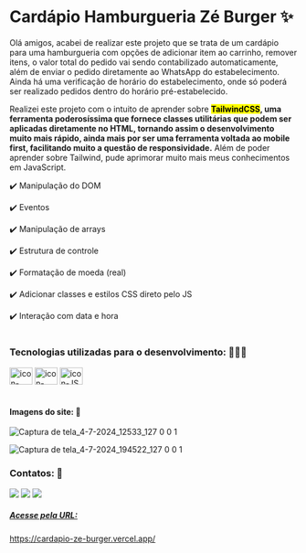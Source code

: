 # Cardápio Hamburgueria Zé Burger ✨

Olá amigos, acabei de realizar este projeto que se trata de um cardápio para uma hamburgueria com opções de adicionar item ao carrinho, remover itens, o valor total do pedido vai sendo contabilizado automaticamente, além de enviar o pedido diretamente ao WhatsApp do estabelecimento. Ainda há uma verificação de horário do estabelecimento, onde só poderá ser realizado pedidos dentro do horário pré-estabelecido.

Realizei este projeto com o intuito de aprender sobre <mark><b>TailwindCSS</mark>, uma ferramenta poderosíssima que fornece classes utilitárias que podem ser aplicadas diretamente no HTML, tornando assim o desenvolvimento muito mais rápido, ainda mais por ser uma ferramenta voltada ao mobile first, facilitando muito a questão de responsividade.</b> Além de poder aprender sobre Tailwind, pude aprimorar muito mais meus conhecimentos em JavaScript.

✔️ Manipulação do DOM

✔️ Eventos

✔️ Manipulação de arrays

✔️ Estrutura de controle

✔️ Formatação de moeda (real)

✔️ Adicionar classes e estilos CSS direto pelo JS

✔️ Interação com data e hora

#

### Tecnologias utilizadas para o desenvolvimento: 🧑🏽‍💻
<div style="display: inline_block">
<img align="center" alt="icon-HTML" height="30" width="40" src="https://cdn.jsdelivr.net/gh/devicons/devicon@latest/icons/html5/html5-original.svg" />
<img align="center" alt="icon-CSS" height="30" width="40" src="https://cdn.jsdelivr.net/gh/devicons/devicon@latest/icons/css3/css3-original.svg" />
<img align="center" alt="icon-JS" height="30" width="40" src="https://cdn.jsdelivr.net/gh/devicons/devicon@latest/icons/javascript/javascript-original.svg" /> 
</div>

#

#### Imagens do site: 📸

![Captura de tela_4-7-2024_12533_127 0 0 1](https://github.com/americorodrigues25/Cardapio-Ze-Burger/assets/152452192/0d116a51-ab06-47c4-83e7-c83b625af97c)

![Captura de tela_4-7-2024_194522_127 0 0 1](https://github.com/americorodrigues25/Cardapio-Ze-Burger/assets/152452192/0beb28d7-1e7a-4dee-be9b-7ae72b8fd2a4)

### Contatos: 📲
<div>
  <a href="https://wa.me/+5511964166962?" target="_blank"><img src="https://img.shields.io/badge/WhatsApp-25D366?style=for-the-badge&logo=whatsapp&logoColor=white"></a>
  <a href="https://www.linkedin.com/in/americo-rodrigues-19741a10b/" target="blank"><img src="https://img.shields.io/badge/LinkedIn-0077B5?style=for-the-badge&logo=linkedin&logoColor=white"></a>
  <a href="malito:americo.200422@gmail.com" target="blank"><img src="https://img.shields.io/badge/Gmail-D14836?style=for-the-badge&logo=gmail&logoColor=white"</a>
</div>

##### Acesse pela URL: 
https://cardapio-ze-burger.vercel.app/
